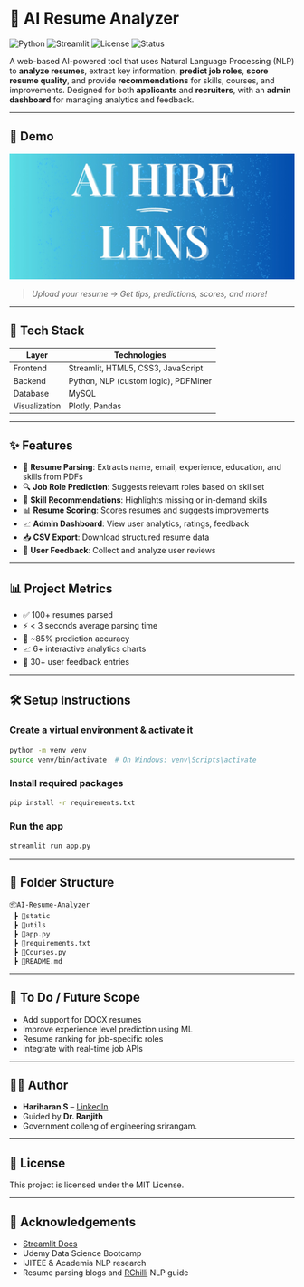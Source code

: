 # 🧠 AI Resume Analyzer

![Python](https://img.shields.io/badge/Python-3.8+-blue.svg)
![Streamlit](https://img.shields.io/badge/Built%20with-Streamlit-orange)
![License](https://img.shields.io/badge/license-MIT-green)
![Status](https://img.shields.io/badge/Project-Completed-brightgreen)

A web-based AI-powered tool that uses Natural Language Processing (NLP) to **analyze resumes**, extract key information, **predict job roles**, **score resume quality**, and provide **recommendations** for skills, courses, and improvements. Designed for both **applicants** and **recruiters**, with an **admin dashboard** for managing analytics and feedback.

---

## 🚀 Demo

![App Screenshot](screenshots/RESUME.png)
> _Upload your resume → Get tips, predictions, scores, and more!_
---

## 🔧 Tech Stack

| Layer       | Technologies                               |
|-------------|--------------------------------------------|
| Frontend    | Streamlit, HTML5, CSS3, JavaScript         |
| Backend     | Python, NLP (custom logic), PDFMiner       |
| Database    | MySQL                                      |
| Visualization | Plotly, Pandas                          |

---

## ✨ Features

- 📄 **Resume Parsing**: Extracts name, email, experience, education, and skills from PDFs  
- 🔍 **Job Role Prediction**: Suggests relevant roles based on skillset  
- 🧠 **Skill Recommendations**: Highlights missing or in-demand skills  
- 📊 **Resume Scoring**: Scores resumes and suggests improvements  
- 📈 **Admin Dashboard**: View user analytics, ratings, feedback  
- 📥 **CSV Export**: Download structured resume data  
- 💬 **User Feedback**: Collect and analyze user reviews

---

## 📊 Project Metrics

- ✅ 100+ resumes parsed
- ⚡ < 3 seconds average parsing time
- 🎯 ~85% prediction accuracy
- 📈 6+ interactive analytics charts
- 💬 30+ user feedback entries

---

## 🛠️ Setup Instructions

### Create a virtual environment & activate it

```bash
python -m venv venv
source venv/bin/activate  # On Windows: venv\Scripts\activate
```

### Install required packages

```bash
pip install -r requirements.txt
```

### Run the app

```bash
streamlit run app.py
```

---

## 📁 Folder Structure

```
📦AI-Resume-Analyzer
 ┣ 📁static
 ┣ 📁utils
 ┣ 📄app.py
 ┣ 📄requirements.txt
 ┣ 📄Courses.py
 ┣ 📄README.md
```

---

## 📌 To Do / Future Scope

- Add support for DOCX resumes  
- Improve experience level prediction using ML  
- Resume ranking for job-specific roles  
- Integrate with real-time job APIs  

---

## 🧑‍💻 Author

- **Hariharan S** – [LinkedIn](https://linkedin.com/in/hariharan-subburaj)
- Guided by **Dr. Ranjith**
- Government colleng of engineering srirangam.

---

## 📄 License

This project is licensed under the MIT License.

---

## 🙌 Acknowledgements

- [Streamlit Docs](https://docs.streamlit.io/)  
- Udemy Data Science Bootcamp  
- IJITEE & Academia NLP research  
- Resume parsing blogs and [RChilli](https://www.rchilli.com/blog/resume-parsing-101/) NLP guide
